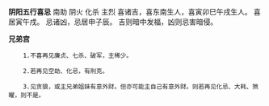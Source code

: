 **阴阳五行喜忌**
南助 阴火 化杀 主烈
喜诸吉，喜东南生人，喜寅卯巳午戌生人。
喜居寅午戌。
忌诸凶，忌居申子辰。
吉则暗中发福，凶则忌害暗侵。

**兄弟宫**
```
    1.不喜再见廉贞、七杀、破军，主稀少。

    2.若再见空劫、化忌，有刑克。

    3.见贪狼，或主兄弟姐妹有意外财。但亦可能主自己有意外财。则若再见化忌、大耗、煞曜，则不是。
```
